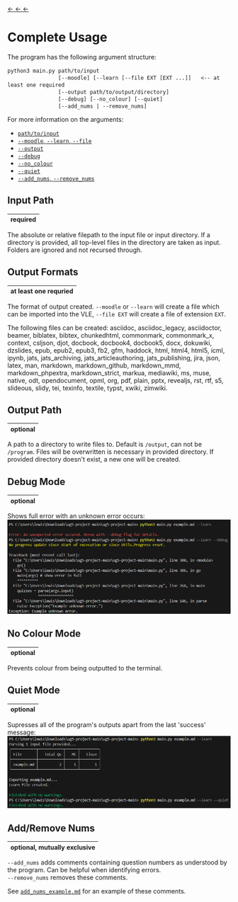 [← ← ←](../../../#full-usage)

# Complete Usage
The program has the following argument structure:
```
python3 main.py path/to/input
                [--moodle] [--learn [--file EXT [EXT ...]]   <-- at least one required
                [--output path/to/output/directory]
                [--debug] [--no_colour] [--quiet]
                [--add_nums | --remove_nums] 
```

For more information on the arguments:
- [`path/to/input`](#input-path)
- [`--moodle`, `--learn`, `--file`](#output-formats)
- [`--output`](#output-path)
- [`--debug`](#debug-mode)
- [`--no_colour`](#no-colour-mode)
- [`--quiet`](#quiet-mode)
- [`--add_nums`, `--remove_nums`](#addremove-nums)

## Input Path

|required|
|---|

The absolute or relative filepath to the input file or input directory. If a directory is provided, all top-level files in the directory are taken as input. Folders are ignored and not recursed through.

## Output Formats
|at least one requried|
|---|

The format of output created. `--moodle` or `--learn` will create a file which can be imported into the VLE, `--file EXT` will create a file of extension `EXT`. 

The following files can be created:  asciidoc, asciidoc_legacy, asciidoctor, beamer, biblatex, bibtex, chunkedhtml, commonmark, commonmark_x, context, csljson, djot, docbook, docbook4, docbook5, docx, dokuwiki, dzslides, epub, epub2, epub3, fb2, gfm, haddock, html, html4, html5, icml, ipynb, jats, jats_archiving, jats_articleauthoring, jats_publishing, jira, json, latex, man, markdown, markdown_github, markdown_mmd, markdown_phpextra, markdown_strict, markua, mediawiki, ms, muse, native, odt, opendocument, opml, org, pdf, plain, pptx, revealjs, rst, rtf, s5, slideous, slidy, tei, texinfo, textile, typst, xwiki, zimwiki.

## Output Path
|optional|
|---|

A path to a directory to write files to. Default is `/output`, can not be `/program`.
Files will be overwritten is necessary in provided directory.
If provided directory doesn't exist, a new one will be created.

## Debug Mode
|optional|
|---|

Shows full error with an unknown error occurs:
![example of debug flag](debug_example.png)

## No Colour Mode
|optional|
|---|

Prevents colour from being outputted to the terminal.

## Quiet Mode
|optional|
|---|

Supresses all of the program's outputs apart from the last 'success' message:
![example of program running with and without the quiet flag](quiet_example.png)

## Add/Remove Nums
|optional, mutually exclusive|
|---|

`--add_nums` adds comments containing question numbers as understood by the program. Can be helpful when identifying errors. \
`--remove_nums` removes these comments.

See [`add_nums_example.md`](add_nums_example.md) for an example of these comments.
